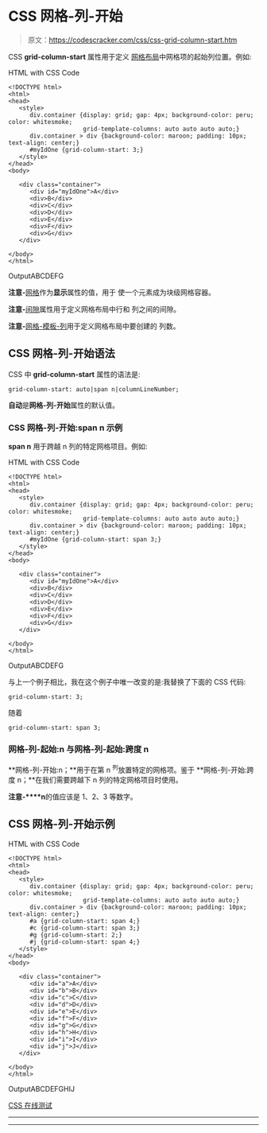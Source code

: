 # CSS 网格-列-开始

> 原文：<https://codescracker.com/css/css-grid-column-start.htm>

CSS **grid-column-start** 属性用于定义 [网格布局](/css/css-grid.htm)中网格项的起始列位置。例如:

HTML with CSS Code

```
<!DOCTYPE html>
<html>
<head>
   <style>
      div.container {display: grid; gap: 4px; background-color: peru; color: whitesmoke;
                     grid-template-columns: auto auto auto auto;}
      div.container > div {background-color: maroon; padding: 10px; text-align: center;}
      #myIdOne {grid-column-start: 3;}
   </style>
</head>
<body>

   <div class="container">
      <div id="myIdOne">A</div>
      <div>B</div>
      <div>C</div>
      <div>D</div>
      <div>E</div>
      <div>F</div>
      <div>G</div>
   </div>

</body>
</html>
```

OutputABCDEFG

**注意-**[网格](/css/css-grid.htm)作为**显示**属性的值，用于 使一个元素成为块级网格容器。

**注意-**[间隙](/css/css-gap.htm)属性用于定义网格布局中行和 列之间的间隙。

**注意-**[网格-模板-列](/css/css-grid-template-columns.htm)用于定义网格布局中要创建的 列数。

## CSS 网格-列-开始语法

CSS 中 **grid-column-start** 属性的语法是:

```
grid-column-start: auto|span n|columnLineNumber;
```

**自动**是**网格-列-开始**属性的默认值。

### CSS 网格-列-开始:span n 示例

**span n** 用于跨越 n 列的特定网格项目。例如:

HTML with CSS Code

```
<!DOCTYPE html>
<html>
<head>
   <style>
      div.container {display: grid; gap: 4px; background-color: peru; color: whitesmoke;
                     grid-template-columns: auto auto auto auto;}
      div.container > div {background-color: maroon; padding: 10px; text-align: center;}
      #myIdOne {grid-column-start: span 3;}
   </style>
</head>
<body>

   <div class="container">
      <div id="myIdOne">A</div>
      <div>B</div>
      <div>C</div>
      <div>D</div>
      <div>E</div>
      <div>F</div>
      <div>G</div>
   </div>

</body>
</html>
```

OutputABCDEFG

与上一个例子相比，我在这个例子中唯一改变的是:我替换了下面的 CSS 代码:

```
grid-column-start: 3;
```

随着

```
grid-column-start: span 3;
```

### 网格-列-起始:n 与网格-列-起始:跨度 n

**网格-列-开始:n；**用于在第 n <sup>列</sup>放置特定的网格项。鉴于 **网格-列-开始:跨度 n；**在我们需要跨越下 n 列的特定网格项目时使用。

**注意-****n**的值应该是 1、2、3 等数字。

## CSS 网格-列-开始示例

HTML with CSS Code

```
<!DOCTYPE html>
<html>
<head>
   <style>
      div.container {display: grid; gap: 4px; background-color: peru; color: whitesmoke;
                     grid-template-columns: auto auto auto auto;}
      div.container > div {background-color: maroon; padding: 10px; text-align: center;}
      #a {grid-column-start: span 4;}
      #c {grid-column-start: span 3;}
      #g {grid-column-start: 2;}
      #j {grid-column-start: span 4;}
   </style>
</head>
<body>

   <div class="container">
      <div id="a">A</div>
      <div id="b">B</div>
      <div id="c">C</div>
      <div id="d">D</div>
      <div id="e">E</div>
      <div id="f">F</div>
      <div id="g">G</div>
      <div id="h">H</div>
      <div id="i">I</div>
      <div id="j">J</div>
   </div>

</body>
</html>
```

OutputABCDEFGHIJ

[CSS 在线测试](/exam/showtest.php?subid=5)

* * *

* * *